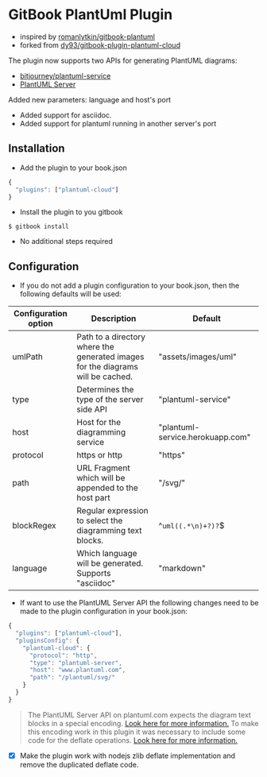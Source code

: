# GitBook PlantUml Plugin

* inspired by [romanlytkin/gitbook-plantuml](https://github.com/romanlytkin/gitbook-plantuml)
* forked from [dy93/gitbook-plugin-plantuml-cloud](https://github.com/dy93/gitbook-plugin-plantuml-cloud)

The plugin now supports two APIs for generating PlantUML diagrams:
* [bitjourney/plantuml-service](https://github.com/bitjourney/plantuml-service)
* [PlantUML Server](http://www.plantuml.com/plantuml/)

Added new parameters: language and host's port
* Added support for asciidoc.
* Added support for plantuml running in another server's port

## Installation

* Add the plugin to your book.json

```js
{
  "plugins": ["plantuml-cloud"]
}
```

* Install the plugin to you gitbook

```$ gitbook install```

* No additional steps required

## Configuration

* If you do not add a plugin configuration to your book.json, then the following defaults will be used:

| Configuration option | Description | Default |
| -------------------- | ----------- | ------- |
| umlPath | Path to a directory where the generated images for the diagrams will be cached. | "assets/images/uml" |
| type | Determines the type of the server side API | "plantuml-service" |
| host | Host for the diagramming service | "plantuml-service.herokuapp.com" |
| protocol | https or http | "https" |
| path | URL Fragment which will be appended to the host part | "/svg/" |
| blockRegex | Regular expression to select the diagramming text blocks. | ^```uml((.*\n)+?)?```$ |
| language | Which language will be generated. Supports "asciidoc" | "markdown" |

* If want to use the PlantUML Server API the following changes need to be made to the plugin configuration in your book.json:

```js
{
  "plugins": ["plantuml-cloud"],
  "pluginsConfig": {
    "plantuml-cloud": {
      "protocol": "http",
      "type": "plantuml-server",
      "host": "www.plantuml.com",
      "path": "/plantuml/svg/"
    }
  }
}
```

> The PlantUML Server API on plantuml.com expects the diagram text blocks in a special encoding. [Look here for more information.](http://plantuml.com/pte)
> To make this encoding work in this plugin it was necessary to include some code for the deflate operations. [Look here for more information.](https://github.com/johan/js-deflate)

* [x] Make the plugin work with nodejs zlib deflate implementation and remove the duplicated deflate code.
